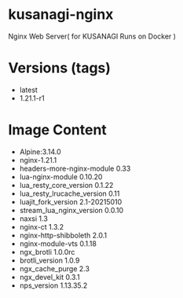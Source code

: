 # kusanagi-nginx

Nginx Web Server( for KUSANAGI Runs on Docker )

# Versions (tags)

- latest
- 1.21.1-r1

# Image Content

- Alpine:3.14.0
- nginx-1.21.1
- headers-more-nginx-module 0.33
- lua-nginx-module 0.10.20
- lua_resty_core_version 0.1.22
- lua_resty_lrucache_version 0.11
- luajit_fork_version 2.1-20215010
- stream_lua_nginx_version 0.0.10
- naxsi 1.3
- nginx-ct 1.3.2
- nginx-http-shibboleth 2.0.1
- nginx-module-vts 0.1.18
- ngx_brotli 1.0.0rc
- brotli_version 1.0.9
- ngx_cache_purge 2.3
- ngx_devel_kit 0.3.1
- nps_version 1.13.35.2


